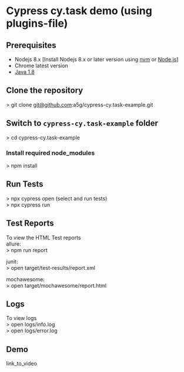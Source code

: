 # Cypress cy.task demo (using plugins-file)

## Prerequisites

- Nodejs 8.x [Install Nodejs 8.x or later version using [nvm](https://github.com/creationix/nvm) or [Node.js](https://nodejs.org/en/)]
- Chrome latest version
- [Java 1.8](https://www.oracle.com/technetwork/java/javase/downloads/jdk8-downloads-2133151.html)

## Clone the repository

\> git clone git@github.com:a5g/cypress-cy.task-example.git

## Switch to `cypress-cy.task-example` folder

\> cd cypress-cy.task-example

### Install required node_modules

\> npm install

## Run Tests

\> npx cypress open (select and run tests) <br />
\> npx cypress run<br />

## Test Reports

To view the HTML Test reports <br />
allure: <br />
\> npm run report

junit: <br />
\> open target/test-results/report.xml

mochawesome: <br />
\> open target/mochawesome/report.html

## Logs

To view logs <br />
\> open logs/info.log <br />
\> open logs/error.log

## Demo

link_to_video

